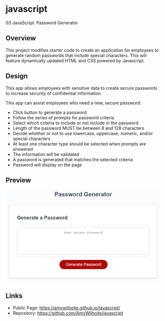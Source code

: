 # javascript
03 JavaScript: Password Generator

## Overview

This project modifies starter code to create an application for employees to generate random passwords that include special characters. 
This will feature dynamically updated HTML and CSS powered by Javascript. 
<BR>

## Design
  
This app allows employees with sensitive data to create secure passwords to increase security of confidential information. 

This app can assist employees who need a new, secure password:
* Click button to generate a password
* Follow the series of prompts for password criteria
* Select which criteria to include or not include in the password 
* Length of the password MUST be between 8 and 128 characters
* Decide whether or not to use lowercase, uppercase, numeric, and/or special characters 
* At least one character type should be selected when prompts are answered
* The information will be validated
* A password is generated that matches the selected criteria
* Password will display on the page


## Preview
  
![Screenshot](./03-javascript-homework-demo.png)

## Links
* Public Page: https://amywilhoite.github.io/javascript/
* Repository: https://github.com/AmyWilhoite/javascript

